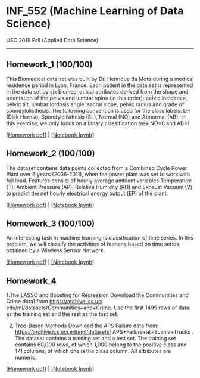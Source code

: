 # INF_552 (Machine Learning of Data Science)
USC 2019 Fall   (Applied Data Science)

---
## Homework_1 (100/100)
This Biomedical data set was built by Dr. Henrique da Mota during a medical residence
period in Lyon, France. Each patient in the data set is represented in the data set
by six biomechanical attributes derived from the shape and orientation of the pelvis
and lumbar spine (in this order): pelvic incidence, pelvic tilt, lumbar lordosis angle,
sacral slope, pelvic radius and grade of spondylolisthesis. The following convention is
used for the class labels: DH (Disk Hernia), Spondylolisthesis (SL), Normal (NO) and
Abnormal (AB). In this exercise, we only focus on a binary classification task NO=0
and AB=1

<a href="https://github.com/AaronYang2333/INF_552/files/3667960/Homework1-inf552.pdf" target="_blank">[Homework pdf]</a> | 
<a href="https://github.com/AaronYang2333/INF_552/files/3722454/Aaron_homewrok_1.pdf" target="_blank">[Notebook Ipynb]</a>

## Homework_2 (100/100)
The dataset contains data points collected from a Combined Cycle Power Plant over
6 years (2006-2011), when the power plant was set to work with full load. Features
consist of hourly average ambient variables Temperature (T), Ambient Pressure (AP),
Relative Humidity (RH) and Exhaust Vacuum (V) to predict the net hourly electrical
energy output (EP) of the plant.

<a href="https://github.com/AaronYang2333/INF_552/files/3667962/Homework2-inf552.pdf" target="_blank">[Homework pdf]</a> | 
<a href="https://github.com/AaronYang2333/INF_552/files/3722455/Aaron_Homework_2.pdf" target="_blank">[Notebook Ipynb]</a>

## Homework_3 (100/100)
An interesting task in machine learning is classification of time series. In this problem,
we will classify the activities of humans based on time series obtained by a Wireless
Sensor Network.

<a href="https://github.com/AaronYang2333/INF_552/files/3667959/Homework3-inf552.pdf" target="_blank">[Homework pdf]</a> | 
<a href="https://github.com/AaronYang2333/INF_552/files/3722455/Aaron_Homework_2.pdf" target="_blank">[Notebook Ipynb]</a>


## Homework_4
1.The LASSO and Boosting for Regression
	Download the Communities and Crime data1 from https://archive.ics.uci.
edu/ml/datasets/Communities+and+Crime. Use the first 1495 rows of data as
the training set and the rest as the test set.

2. Tree-Based Methods
	Download the APS Failure data from: https://archive.ics.uci.edu/ml/datasets/
APS+Failure+at+Scania+Trucks . The dataset contains a training set and a test
set. The training set contains 60,000 rows, of which 1,000 belong to the positive
class and 171 columns, of which one is the class column. All attributes are numeric.

<a href="https://github.com/AaronYang2333/INF_552/files/3667963/Homework4-inf552.pdf" target="_blank">[Homework pdf]</a> | 
<a href="https://github.com/AaronYang2333/INF_552/files/3722455/Aaron_Homework_2.pdf" target="_blank">[Notebook Ipynb]</a>

